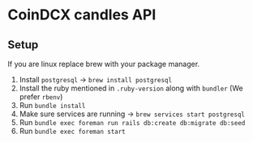 # CoinDCX candles API

## Setup

If you are linux replace brew with your package manager.

1. Install `postgresql` -> `brew install postgresql`
2. Install the ruby mentioned in `.ruby-version` along with `bundler` (We prefer `rbenv`)
3. Run `bundle install`
4. Make sure services are running -> `brew services start postgresql`
5. Run `bundle exec foreman run rails db:create db:migrate db:seed`
6. Run `bundle exec foreman start`

